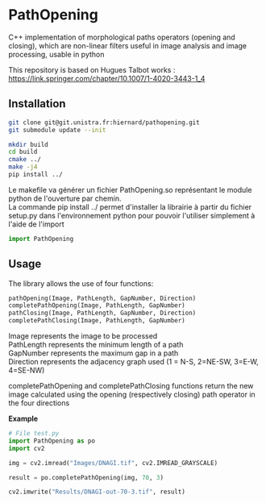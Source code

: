# PathOpening

C++ implementation of morphological paths operators (opening and closing), which are non-linear filters useful in image analysis and image processing, usable in python 

This repository is based on Hugues Talbot works : https://link.springer.com/chapter/10.1007/1-4020-3443-1_4


## Installation

```sh
git clone git@git.unistra.fr:hiernard/pathopening.git
git submodule update --init
```

```sh
mkdir build
cd build
cmake ../
make -j4
pip install ../
```

Le makefile va générer un fichier PathOpening.so représentant le module python de l'ouverture par chemin. <br>
La commande pip install ../ permet d'installer la librairie à partir du fichier setup.py dans l'environnement python pour pouvoir l'utiliser simplement à l'aide de l'import 

```py
import PathOpening
```

## Usage

The library allows the use of four functions:
```py
pathOpening(Image, PathLength, GapNumber, Direction)
completePathOpening(Image, PathLength, GapNumber)
pathClosing(Image, PathLength, GapNumber, Direction)
completePathClosing(Image, PathLength, GapNumber)
```
Image represents the image to be processed<br>
PathLength represents the minimum length of a path<br>
GapNumber represents the maximum gap in a path<br>
Direction represents the adjacency graph used (1 = N-S, 2=NE-SW, 3=E-W, 4=SE-NW)

completePathOpening and completePathClosing functions return the new image calculated using the opening (respectively closing) path operator in the four directions

**Example**

```py
# File test.py
import PathOpening as po  
import cv2

img = cv2.imread("Images/DNAGI.tif", cv2.IMREAD_GRAYSCALE)

result = po.completePathOpening(img, 70, 3)

cv2.imwrite("Results/DNAGI-out-70-3.tif", result)
```
